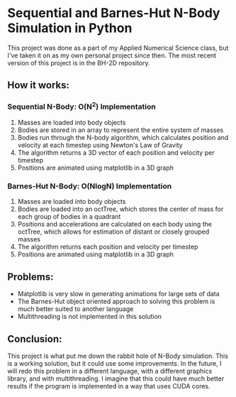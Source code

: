 # Sequential and Barnes-Hut N-Body Simulation in Python  
This project was done as a part of my Applied Numerical Science class, but I've taken it on as my own personal project since then. The most recent version of this project is in the BH-2D repository.

## How it works:
### Sequential N-Body: O(N<sup>2</sup>) Implementation  
1. Masses are loaded into body objects
2. Bodies are stored in an array to represent the entire system of masses
3. Bodies run through the N-body algorithm, which calculates position and velocity at each timestep using Newton's Law of Gravity
4. The algorithm returns a 3D vector of each position and velocity per timestep
5. Positions are animated using matplotlib in a 3D graph
### Barnes-Hut N-Body: O(NlogN) Implementation
1. Masses are loaded into body objects
2. Bodies are loaded into an octTree, which stores the center of mass for each group of bodies in a quadrant
3. Positions and accelerations are calculated on each body using the octTree, which allows for estimation of distant or closely grouped masses
4. The algorithm returns each position and velocity per timestep
5. Positions are animated using matplotlib in a 3D graph

## Problems:
- Matplotlib is very slow in generating animations for large sets of data
- The Barnes-Hut object oriented approach to solving this problem is much better suited to another language
- Multithreading is not implemented in this solution

## Conclusion:
This project is what put me down the rabbit hole of N-Body simulation. This is a working solution, but it could use some improvements. In the future, I will redo this problem in a different language, with a different graphics library, and with multithreading. I imagine that this could have much better results if the program is implemented in a way that uses CUDA cores.
